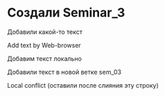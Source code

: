 ﻿# Создали Seminar_3

Добавили какой-то текст

Add text by Web-browser

Добавим текст локально

Добавили текст в новой ветке sem_03

Local conflict (оставили после слияния эту строку)
